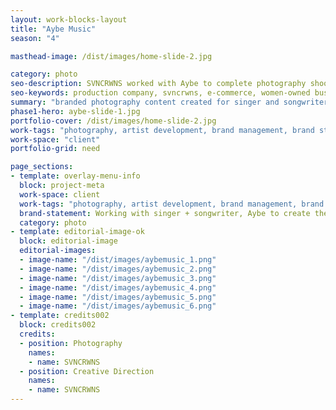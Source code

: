 ```yaml
---
layout: work-blocks-layout
title: "Aybe Music"
season: "4"

masthead-image: /dist/images/home-slide-2.jpg

category: photo
seo-description: SVNCRWNS worked with Aybe to complete photography shoots for the artist's brand.  Check out the photography used a single cover for Aybe's latest single, Distance.
seo-keywords: production company, svncrwns, e-commerce, women-owned businesses, creative team, consulting, business operations, launch my brand, manage my brand, photography, videography, special projects
summary: "branded photography content created for singer and songwriter, AYBE"
phase1-hero: aybe-slide-1.jpg
portfolio-cover: /dist/images/home-slide-2.jpg
work-tags: "photography, artist development, brand management, brand strategy"
work-space: "client"
portfolio-grid: need

page_sections:
- template: overlay-menu-info
  block: project-meta
  work-space: client
  work-tags: "photography, artist development, brand management, brand strategy"
  brand-statement: Working with singer + songwriter, Aybe to create the single cover art for new song, and begin developing her brand identity.  
  category: photo
- template: editorial-image-ok
  block: editorial-image
  editorial-images:
  - image-name: "/dist/images/aybemusic_1.png"
  - image-name: "/dist/images/aybemusic_2.png"
  - image-name: "/dist/images/aybemusic_3.png"
  - image-name: "/dist/images/aybemusic_4.png"
  - image-name: "/dist/images/aybemusic_5.png"
  - image-name: "/dist/images/aybemusic_6.png"
- template: credits002
  block: credits002
  credits:
  - position: Photography
    names:
    - name: SVNCRWNS
  - position: Creative Direction
    names:
    - name: SVNCRWNS
---
```


